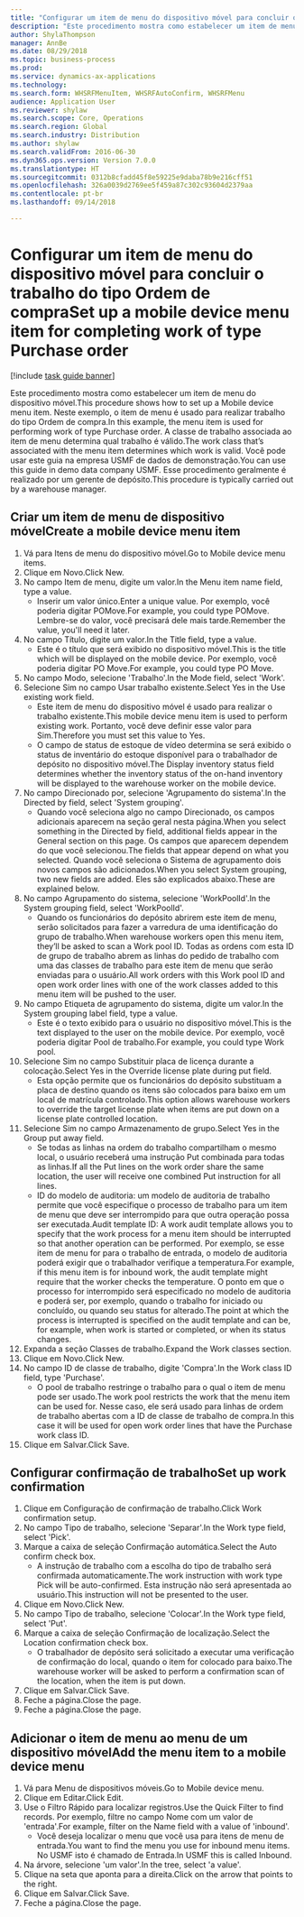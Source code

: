 ```yaml
--- 
title: "Configurar um item de menu do dispositivo móvel para concluir o trabalho do tipo Ordem de compra"
description: "Este procedimento mostra como estabelecer um item de menu do dispositivo móvel."
author: ShylaThompson
manager: AnnBe
ms.date: 08/29/2018
ms.topic: business-process
ms.prod: 
ms.service: dynamics-ax-applications
ms.technology: 
ms.search.form: WHSRFMenuItem, WHSRFAutoConfirm, WHSRFMenu
audience: Application User
ms.reviewer: shylaw
ms.search.scope: Core, Operations
ms.search.region: Global
ms.search.industry: Distribution
ms.author: shylaw
ms.search.validFrom: 2016-06-30
ms.dyn365.ops.version: Version 7.0.0
ms.translationtype: HT
ms.sourcegitcommit: 0312b8cfadd45f8e59225e9daba78b9e216cff51
ms.openlocfilehash: 326a0039d2769ee5f459a87c302c93604d2379aa
ms.contentlocale: pt-br
ms.lasthandoff: 09/14/2018

---
```

# <a name="set-up-a-mobile-device-menu-item-for-completing-work-of-type-purchase-order"></a><span data-ttu-id="04bbd-103">Configurar um item de menu do dispositivo móvel para concluir o trabalho do tipo Ordem de compra</span><span class="sxs-lookup"><span data-stu-id="04bbd-103">Set up a mobile device menu item for completing work of type Purchase order</span></span>

[!include [task guide banner](../../includes/task-guide-banner.md)]

<span data-ttu-id="04bbd-104">Este procedimento mostra como estabelecer um item de menu do dispositivo móvel.</span><span class="sxs-lookup"><span data-stu-id="04bbd-104">This procedure shows how to set up a Mobile device menu item.</span></span> <span data-ttu-id="04bbd-105">Neste exemplo, o item de menu é usado para realizar trabalho do tipo Ordem de compra.</span><span class="sxs-lookup"><span data-stu-id="04bbd-105">In this example, the menu item is used for performing work of type Purchase order.</span></span> <span data-ttu-id="04bbd-106">A classe de trabalho associada ao item de menu determina qual trabalho é válido.</span><span class="sxs-lookup"><span data-stu-id="04bbd-106">The work class that’s associated with the menu item determines which work is valid.</span></span> <span data-ttu-id="04bbd-107">Você pode usar este guia na empresa USMF de dados de demonstração.</span><span class="sxs-lookup"><span data-stu-id="04bbd-107">You can use this guide in demo data company USMF.</span></span> <span data-ttu-id="04bbd-108">Esse procedimento geralmente é realizado por um gerente de depósito.</span><span class="sxs-lookup"><span data-stu-id="04bbd-108">This procedure is typically carried out by a warehouse manager.</span></span>


## <a name="create-a-mobile-device-menu-item"></a><span data-ttu-id="04bbd-109">Criar um item de menu de dispositivo móvel</span><span class="sxs-lookup"><span data-stu-id="04bbd-109">Create a mobile device menu item</span></span>
1. <span data-ttu-id="04bbd-110">Vá para Itens de menu do dispositivo móvel.</span><span class="sxs-lookup"><span data-stu-id="04bbd-110">Go to Mobile device menu items.</span></span>
2. <span data-ttu-id="04bbd-111">Clique em Novo.</span><span class="sxs-lookup"><span data-stu-id="04bbd-111">Click New.</span></span>
3. <span data-ttu-id="04bbd-112">No campo Item de menu, digite um valor.</span><span class="sxs-lookup"><span data-stu-id="04bbd-112">In the Menu item name field, type a value.</span></span>
    * <span data-ttu-id="04bbd-113">Inserir um valor único.</span><span class="sxs-lookup"><span data-stu-id="04bbd-113">Enter a unique value.</span></span> <span data-ttu-id="04bbd-114">Por exemplo, você poderia digitar POMove.</span><span class="sxs-lookup"><span data-stu-id="04bbd-114">For example, you could type POMove.</span></span> <span data-ttu-id="04bbd-115">Lembre-se do valor, você precisará dele mais tarde.</span><span class="sxs-lookup"><span data-stu-id="04bbd-115">Remember the value, you'll need it later.</span></span>  
4. <span data-ttu-id="04bbd-116">No campo Título, digite um valor.</span><span class="sxs-lookup"><span data-stu-id="04bbd-116">In the Title field, type a value.</span></span>
    * <span data-ttu-id="04bbd-117">Este é o título que será exibido no dispositivo móvel.</span><span class="sxs-lookup"><span data-stu-id="04bbd-117">This is the title which will be displayed on the mobile device.</span></span> <span data-ttu-id="04bbd-118">Por exemplo, você poderia digitar PO Move.</span><span class="sxs-lookup"><span data-stu-id="04bbd-118">For example, you could type PO Move.</span></span>  
5. <span data-ttu-id="04bbd-119">No campo Modo, selecione 'Trabalho'.</span><span class="sxs-lookup"><span data-stu-id="04bbd-119">In the Mode field, select 'Work'.</span></span>
6. <span data-ttu-id="04bbd-120">Selecione Sim no campo Usar trabalho existente.</span><span class="sxs-lookup"><span data-stu-id="04bbd-120">Select Yes in the Use existing work field.</span></span>
    * <span data-ttu-id="04bbd-121">Este item de menu do dispositivo móvel é usado para realizar o trabalho existente.</span><span class="sxs-lookup"><span data-stu-id="04bbd-121">This mobile device menu item is used to perform existing work.</span></span> <span data-ttu-id="04bbd-122">Portanto, você deve definir esse valor para Sim.</span><span class="sxs-lookup"><span data-stu-id="04bbd-122">Therefore you must set this value to Yes.</span></span>  
    * <span data-ttu-id="04bbd-123">O campo de status de estoque de vídeo determina se será exibido o status de inventário do estoque disponível para o trabalhador de depósito no dispositivo móvel.</span><span class="sxs-lookup"><span data-stu-id="04bbd-123">The Display inventory status field determines whether the inventory status of the on-hand inventory will be displayed to the warehouse worker on the mobile device.</span></span>  
7. <span data-ttu-id="04bbd-124">No campo Direcionado por, selecione 'Agrupamento do sistema'.</span><span class="sxs-lookup"><span data-stu-id="04bbd-124">In the Directed by field, select 'System grouping'.</span></span>
    * <span data-ttu-id="04bbd-125">Quando você seleciona algo no campo Direcionado, os campos adicionais aparecem na seção geral nesta página.</span><span class="sxs-lookup"><span data-stu-id="04bbd-125">When you select something in the Directed by field, additional fields appear in the General section on this page.</span></span> <span data-ttu-id="04bbd-126">Os campos que aparecem dependem do que você selecionou.</span><span class="sxs-lookup"><span data-stu-id="04bbd-126">The fields that appear depend on what you selected.</span></span> <span data-ttu-id="04bbd-127">Quando você seleciona o Sistema de agrupamento dois novos campos são adicionados.</span><span class="sxs-lookup"><span data-stu-id="04bbd-127">When you select System grouping, two new fields are added.</span></span> <span data-ttu-id="04bbd-128">Eles são explicados abaixo.</span><span class="sxs-lookup"><span data-stu-id="04bbd-128">These are explained below.</span></span>  
8. <span data-ttu-id="04bbd-129">No campo Agrupamento do sistema, selecione 'WorkPoolId'.</span><span class="sxs-lookup"><span data-stu-id="04bbd-129">In the System grouping field, select 'WorkPoolId'.</span></span>
    * <span data-ttu-id="04bbd-130">Quando os funcionários do depósito abrirem este item de menu, serão solicitados para fazer a varredura de uma identificação do grupo de trabalho.</span><span class="sxs-lookup"><span data-stu-id="04bbd-130">When warehouse workers open this menu item, they’ll be asked to scan a Work pool ID.</span></span> <span data-ttu-id="04bbd-131">Todas as ordens com esta ID de grupo de trabalho abrem as linhas do pedido de trabalho com uma das classes de trabalho para este item de menu que serão enviadas para o usuário.</span><span class="sxs-lookup"><span data-stu-id="04bbd-131">All work orders with this Work pool ID and open work order lines with one of the work classes added to this menu item will be pushed to the user.</span></span>  
9. <span data-ttu-id="04bbd-132">No campo Etiqueta de agrupamento do sistema, digite um valor.</span><span class="sxs-lookup"><span data-stu-id="04bbd-132">In the System grouping label field, type a value.</span></span>
    * <span data-ttu-id="04bbd-133">Este é o texto exibido para o usuário no dispositivo móvel.</span><span class="sxs-lookup"><span data-stu-id="04bbd-133">This is the text displayed to the user on the mobile device.</span></span> <span data-ttu-id="04bbd-134">Por exemplo, você poderia digitar Pool de trabalho.</span><span class="sxs-lookup"><span data-stu-id="04bbd-134">For example, you could type Work pool.</span></span>  
10. <span data-ttu-id="04bbd-135">Selecione Sim no campo Substituir placa de licença durante a colocação.</span><span class="sxs-lookup"><span data-stu-id="04bbd-135">Select Yes in the Override license plate during put field.</span></span>
    * <span data-ttu-id="04bbd-136">Esta opção permite que os funcionários do depósito substituam a placa de destino quando os itens são colocados para baixo em um local de matrícula controlado.</span><span class="sxs-lookup"><span data-stu-id="04bbd-136">This option allows warehouse workers to override the target license plate when items are put down on a license plate controlled location.</span></span>  
11. <span data-ttu-id="04bbd-137">Selecione Sim no campo Armazenamento de grupo.</span><span class="sxs-lookup"><span data-stu-id="04bbd-137">Select Yes in the Group put away field.</span></span>
    * <span data-ttu-id="04bbd-138">Se todas as linhas na ordem do trabalho compartilham o mesmo local, o usuário receberá uma instrução Put combinada para todas as linhas.</span><span class="sxs-lookup"><span data-stu-id="04bbd-138">If all the Put lines on the work order share the same location, the user will receive one combined Put instruction for all lines.</span></span>  
    * <span data-ttu-id="04bbd-139">ID do modelo de auditoria: um modelo de auditoria de trabalho permite que você especifique o processo de trabalho para um item de menu que deve ser interrompido para que outra operação possa ser executada.</span><span class="sxs-lookup"><span data-stu-id="04bbd-139">Audit template ID: A work audit template allows you to specify that the work process for a menu item should be interrupted so that another operation can be performed.</span></span> <span data-ttu-id="04bbd-140">Por exemplo, se esse item de menu for para o trabalho de entrada, o modelo de auditoria poderá exigir que o trabalhador verifique a temperatura.</span><span class="sxs-lookup"><span data-stu-id="04bbd-140">For example, if this menu item is for inbound work, the audit template might require that the worker checks the temperature.</span></span> <span data-ttu-id="04bbd-141">O ponto em que o processo for interrompido será especificado no modelo de auditoria e poderá ser, por exemplo, quando o trabalho for iniciado ou concluído, ou quando seu status for alterado.</span><span class="sxs-lookup"><span data-stu-id="04bbd-141">The point at which the process is interrupted is specified on the audit template and can be, for example, when work is started or completed, or when its status changes.</span></span>  
12. <span data-ttu-id="04bbd-142">Expanda a seção Classes de trabalho.</span><span class="sxs-lookup"><span data-stu-id="04bbd-142">Expand the Work classes section.</span></span>
13. <span data-ttu-id="04bbd-143">Clique em Novo.</span><span class="sxs-lookup"><span data-stu-id="04bbd-143">Click New.</span></span>
14. <span data-ttu-id="04bbd-144">No campo ID de classe de trabalho, digite 'Compra'.</span><span class="sxs-lookup"><span data-stu-id="04bbd-144">In the Work class ID field, type 'Purchase'.</span></span>
    * <span data-ttu-id="04bbd-145">O pool de trabalho restringe o trabalho para o qual o item de menu pode ser usado.</span><span class="sxs-lookup"><span data-stu-id="04bbd-145">The work pool restricts the work that the menu item can be used for.</span></span> <span data-ttu-id="04bbd-146">Nesse caso, ele será usado para linhas de ordem de trabalho abertas com a ID de classe de trabalho de compra.</span><span class="sxs-lookup"><span data-stu-id="04bbd-146">In this case it will be used for open work order lines that have the Purchase work class ID.</span></span>  
15. <span data-ttu-id="04bbd-147">Clique em Salvar.</span><span class="sxs-lookup"><span data-stu-id="04bbd-147">Click Save.</span></span>

## <a name="set-up-work-confirmation"></a><span data-ttu-id="04bbd-148">Configurar confirmação de trabalho</span><span class="sxs-lookup"><span data-stu-id="04bbd-148">Set up work confirmation</span></span>
1. <span data-ttu-id="04bbd-149">Clique em Configuração de confirmação de trabalho.</span><span class="sxs-lookup"><span data-stu-id="04bbd-149">Click Work confirmation setup.</span></span>
2. <span data-ttu-id="04bbd-150">No campo Tipo de trabalho, selecione 'Separar'.</span><span class="sxs-lookup"><span data-stu-id="04bbd-150">In the Work type field, select 'Pick'.</span></span>
3. <span data-ttu-id="04bbd-151">Marque a caixa de seleção Confirmação automática.</span><span class="sxs-lookup"><span data-stu-id="04bbd-151">Select the Auto confirm check box.</span></span>
    * <span data-ttu-id="04bbd-152">A instrução de trabalho com a escolha do tipo de trabalho será confirmada automaticamente.</span><span class="sxs-lookup"><span data-stu-id="04bbd-152">The work instruction with work type Pick will be auto-confirmed.</span></span> <span data-ttu-id="04bbd-153">Esta instrução não será apresentada ao usuário.</span><span class="sxs-lookup"><span data-stu-id="04bbd-153">This instruction will not be presented to the user.</span></span>  
4. <span data-ttu-id="04bbd-154">Clique em Novo.</span><span class="sxs-lookup"><span data-stu-id="04bbd-154">Click New.</span></span>
5. <span data-ttu-id="04bbd-155">No campo Tipo de trabalho, selecione 'Colocar'.</span><span class="sxs-lookup"><span data-stu-id="04bbd-155">In the Work type field, select 'Put'.</span></span>
6. <span data-ttu-id="04bbd-156">Marque a caixa de seleção Confirmação de localização.</span><span class="sxs-lookup"><span data-stu-id="04bbd-156">Select the Location confirmation check box.</span></span>
    * <span data-ttu-id="04bbd-157">O trabalhador de depósito será solicitado a executar uma verificação de confirmação do local, quando o item for colocado para baixo.</span><span class="sxs-lookup"><span data-stu-id="04bbd-157">The warehouse worker will be asked to perform a confirmation scan of the location, when the item is put down.</span></span>  
7. <span data-ttu-id="04bbd-158">Clique em Salvar.</span><span class="sxs-lookup"><span data-stu-id="04bbd-158">Click Save.</span></span>
8. <span data-ttu-id="04bbd-159">Feche a página.</span><span class="sxs-lookup"><span data-stu-id="04bbd-159">Close the page.</span></span>
9. <span data-ttu-id="04bbd-160">Feche a página.</span><span class="sxs-lookup"><span data-stu-id="04bbd-160">Close the page.</span></span>

## <a name="add-the-menu-item-to-a-mobile-device-menu"></a><span data-ttu-id="04bbd-161">Adicionar o item de menu ao menu de um dispositivo móvel</span><span class="sxs-lookup"><span data-stu-id="04bbd-161">Add the menu item to a mobile device menu</span></span>
1. <span data-ttu-id="04bbd-162">Vá para Menu de dispositivos móveis.</span><span class="sxs-lookup"><span data-stu-id="04bbd-162">Go to Mobile device menu.</span></span>
2. <span data-ttu-id="04bbd-163">Clique em Editar.</span><span class="sxs-lookup"><span data-stu-id="04bbd-163">Click Edit.</span></span>
3. <span data-ttu-id="04bbd-164">Use o Filtro Rápido para localizar registros.</span><span class="sxs-lookup"><span data-stu-id="04bbd-164">Use the Quick Filter to find records.</span></span> <span data-ttu-id="04bbd-165">Por exemplo, filtre no campo Nome com um valor de 'entrada'.</span><span class="sxs-lookup"><span data-stu-id="04bbd-165">For example, filter on the Name field with a value of 'inbound'.</span></span>
    * <span data-ttu-id="04bbd-166">Você deseja localizar o menu que você usa para itens de menu de entrada.</span><span class="sxs-lookup"><span data-stu-id="04bbd-166">You want to find the menu you use for inbound menu items.</span></span> <span data-ttu-id="04bbd-167">No USMF isto é chamado de Entrada.</span><span class="sxs-lookup"><span data-stu-id="04bbd-167">In USMF this is called Inbound.</span></span>  
4. <span data-ttu-id="04bbd-168">Na árvore, selecione 'um valor'.</span><span class="sxs-lookup"><span data-stu-id="04bbd-168">In the tree, select 'a value'.</span></span>
5. <span data-ttu-id="04bbd-169">Clique na seta que aponta para a direita.</span><span class="sxs-lookup"><span data-stu-id="04bbd-169">Click on the arrow that points to the right.</span></span>
6. <span data-ttu-id="04bbd-170">Clique em Salvar.</span><span class="sxs-lookup"><span data-stu-id="04bbd-170">Click Save.</span></span>
7. <span data-ttu-id="04bbd-171">Feche a página.</span><span class="sxs-lookup"><span data-stu-id="04bbd-171">Close the page.</span></span>


